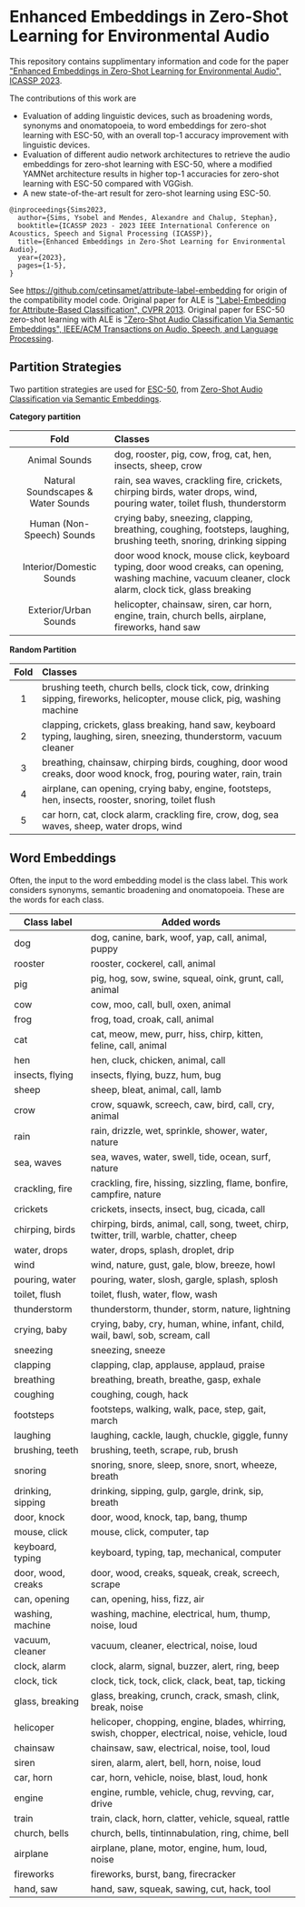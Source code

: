 # Enhanced Embeddings in Zero-Shot Learning for Environmental Audio

This repository contains supplimentary information and code for the paper ["Enhanced Embeddings in Zero-Shot Learning for Environmental Audio", ICASSP 2023](https://ieeexplore.ieee.org/document/10096134).

The contributions of this work are

- Evaluation of adding linguistic devices, such as broadening words, synonyms and onomatopoeia, to word embeddings for zero-shot learning with ESC-50, with an overall top-1 accuracy improvement with linguistic devices.
- Evaluation of different audio network architectures to retrieve the audio embeddings for zero-shot learning with ESC-50, where a modified YAMNet architecture results in higher top-1 accuracies for zero-shot learning with ESC-50 compared with VGGish.
- A new state-of-the-art result for zero-shot learning using ESC-50.

```
@inproceedings{Sims2023,
  author={Sims, Ysobel and Mendes, Alexandre and Chalup, Stephan},
  booktitle={ICASSP 2023 - 2023 IEEE International Conference on Acoustics, Speech and Signal Processing (ICASSP)}, 
  title={Enhanced Embeddings in Zero-Shot Learning for Environmental Audio}, 
  year={2023},
  pages={1-5},
}
```

See https://github.com/cetinsamet/attribute-label-embedding for origin of the compatibility model code. Original paper for ALE is ["Label-Embedding for Attribute-Based Classification", CVPR 2013](https://ieeexplore.ieee.org/document/6618955). Original paper for ESC-50 zero-shot learning with ALE is ["Zero-Shot Audio Classification Via Semantic Embeddings", IEEE/ACM Transactions on Audio, Speech, and Language Processing](https://ieeexplore.ieee.org/document/9376628).


## Partition Strategies

Two partition strategies are used for [ESC-50](https://github.com/karolpiczak/ESC-50), from [Zero-Shot Audio Classification via Semantic Embeddings](https://arxiv.org/abs/2011.12133).

**Category partition**

|                Fold                | Classes                                                                                                                                                |
| :--------------------------------: | :----------------------------------------------------------------------------------------------------------------------------------------------------- |
|           Animal Sounds            | dog, rooster, pig, cow, frog, cat, hen, insects, sheep, crow                                                                                           |
| Natural Soundscapes & Water Sounds | rain, sea waves, crackling fire, crickets, chirping birds, water drops, wind, pouring water, toilet flush, thunderstorm                                |
|     Human (Non-Speech) Sounds      | crying baby, sneezing, clapping, breathing, coughing, footsteps, laughing, brushing teeth, snoring, drinking sipping                                   |
|      Interior/Domestic Sounds      | door wood knock, mouse click, keyboard typing, door wood creaks, can opening, washing machine, vacuum cleaner, clock alarm, clock tick, glass breaking |
|       Exterior/Urban Sounds        | helicopter, chainsaw, siren, car horn, engine, train, church bells, airplane, fireworks, hand saw                                                      |

**Random Partition**

| Fold | Classes                                                                                                                   |
| :--: | :------------------------------------------------------------------------------------------------------------------------ |
|  1   | brushing teeth, church bells, clock tick, cow, drinking sipping, fireworks, helicopter, mouse click, pig, washing machine |
|  2   | clapping, crickets, glass breaking, hand saw, keyboard typing, laughing, siren, sneezing, thunderstorm, vacuum cleaner    |
|  3   | breathing, chainsaw, chirping birds, coughing, door wood creaks, door wood knock, frog, pouring water, rain, train        |
|  4   | airplane, can opening, crying baby, engine, footsteps, hen, insects, rooster, snoring, toilet flush                       |
|  5   | car horn, cat, clock alarm, crackling fire, crow, dog, sea waves, sheep, water drops, wind                                |

## Word Embeddings

Often, the input to the word embedding model is the class label. This work considers synonyms, semantic broadening and onomatopoeia. These are the words for each class.

| Class label        | Added words                                                                                     |
| ------------------ | ----------------------------------------------------------------------------------------------- |
| dog                | dog, canine, bark, woof, yap, call, animal, puppy                                               |
| rooster            | rooster, cockerel, call, animal                                                                 |
| pig                | pig, hog, sow, swine, squeal, oink, grunt, call, animal                                         |
| cow                | cow, moo, call, bull, oxen, animal                                                              |
| frog               | frog, toad, croak, call, animal                                                                 |
| cat                | cat, meow, mew, purr, hiss, chirp, kitten, feline, call, animal                                 |
| hen                | hen, cluck, chicken, animal, call                                                               |
| insects, flying    | insects, flying, buzz, hum, bug                                                                 |
| sheep              | sheep, bleat, animal, call, lamb                                                                |
| crow               | crow, squawk, screech, caw, bird, call, cry, animal                                             |
| rain               | rain, drizzle, wet, sprinkle, shower, water, nature                                             |
| sea, waves         | sea, waves, water, swell, tide, ocean, surf, nature                                             |
| crackling, fire    | crackling, fire, hissing, sizzling, flame, bonfire, campfire, nature                            |
| crickets           | crickets, insects, insect, bug, cicada, call                                                    |
| chirping, birds    | chirping, birds, animal, call, song, tweet, chirp, twitter, trill, warble, chatter, cheep       |
| water, drops       | water, drops, splash, droplet, drip                                                             |
| wind               | wind, nature, gust, gale, blow, breeze, howl                                                    |
| pouring, water     | pouring, water, slosh, gargle, splash, splosh                                                   |
| toilet, flush      | toilet, flush, water, flow, wash                                                                |
| thunderstorm       | thunderstorm, thunder, storm, nature, lightning                                                 |
| crying, baby       | crying, baby, cry, human, whine, infant, child, wail, bawl, sob, scream, call                   |
| sneezing           | sneezing, sneeze                                                                                |
| clapping           | clapping, clap, applause, applaud, praise                                                       |
| breathing          | breathing, breath, breathe, gasp, exhale                                                        |
| coughing           | coughing, cough, hack                                                                           |
| footsteps          | footsteps, walking, walk, pace, step, gait, march                                               |
| laughing           | laughing, cackle, laugh, chuckle, giggle, funny                                                 |
| brushing, teeth    | brushing, teeth, scrape, rub, brush                                                             |
| snoring            | snoring, snore, sleep, snore, snort, wheeze, breath                                             |
| drinking, sipping  | drinking, sipping, gulp, gargle, drink, sip, breath                                             |
| door, knock        | door, wood, knock, tap, bang, thump                                                             |
| mouse, click       | mouse, click, computer, tap                                                                     |
| keyboard, typing   | keyboard, typing, tap, mechanical, computer                                                     |
| door, wood, creaks | door, wood, creaks, squeak, creak, screech, scrape                                              |
| can, opening       | can, opening, hiss, fizz, air                                                                   |
| washing, machine   | washing, machine, electrical, hum, thump, noise, loud                                           |
| vacuum, cleaner    | vacuum, cleaner, electrical, noise, loud                                                        |
| clock, alarm       | clock, alarm, signal, buzzer, alert, ring, beep                                                 |
| clock, tick        | clock, tick, tock, click, clack, beat, tap, ticking                                             |
| glass, breaking    | glass, breaking, crunch, crack, smash, clink, break, noise                                      |
| helicoper          | helicoper, chopping, engine, blades, whirring, swish, chopper, electrical, noise, vehicle, loud |
| chainsaw           | chainsaw, saw, electrical, noise, tool, loud                                                    |
| siren              | siren, alarm, alert, bell, horn, noise, loud                                                    |
| car, horn          | car, horn, vehicle, noise, blast, loud, honk                                                    |
| engine             | engine, rumble, vehicle, chug, revving, car, drive                                              |
| train              | train, clack, horn, clatter, vehicle, squeal, rattle                                            |
| church, bells      | church, bells, tintinnabulation, ring, chime, bell                                              |
| airplane           | airplane, plane, motor, engine, hum, loud, noise                                                |
| fireworks          | fireworks, burst, bang, firecracker                                                             |
| hand, saw          | hand, saw, squeak, sawing, cut, hack, tool                                                      |
